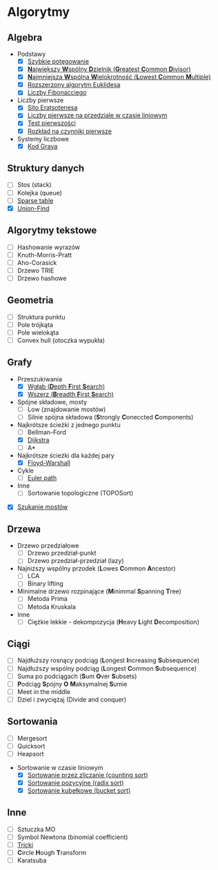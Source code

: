 # Algorytmy

## Algebra
* Podstawy
	* [x] [Szybkie potęgowanie](Algorytmy/Algebra/Podstawy/Szybkie_potegowanie)
	* [x] [**N**ajwiększy **W**spólny **D**zielnik (**G**reatest **C**ommon **D**ivisor)](Algorytmy/Algebra/Podstawy/Najwiekszy_Wspolny_Dzielnik)
	* [x] [**N**ajmniejsza **W**spólna **W**ielokrotność (**L**owest **C**ommon **M**ultiple)](Algorytmy/Algebra/Podstawy/Najmniejsza_Wspolna_Wielokrotnosc)
	* [x] [Rozszerzony algorytm Euklidesa](Algorytmy/Algebra/Podstawy/Rozszerzony_algorytm_Euklidesa)
	* [x] [Liczby Fibonacciego](Algorytmy/Algebra/Podstawy/Liczby_Fibonacciego)
* Liczby pierwsze
	* [x] [Sito Eratsotenesa](Algorytmy/Algebra/Liczby_pierwsze/Sito_Eratsotenesa)
	* [x] [Liczby pierwsze na przedziale w czasie liniowym](Algorytmy/Algebra/Liczby_pierwsze/LinioweLiczbyPierwsze)
	* [x] [Test pierwszości](Algorytmy/Algebra/Liczby_pierwsze/Test_pierwszosci)
	* [x] [Rozkład na czynniki pierwsze](Algorytmy/Algebra/Liczby_pierwsze/Rozklad_na_czynniki_pierwsze)
* Systemy liczbowe
	* [x] [Kod Graya](Algorytmy/Algebra/Systemy_liczbowe/Kod_Graya)

## Struktury danych
* [ ] Stos (stack)
* [ ] Kolejka (queue)
* [ ] [Sparse table](Algorytmy/Struktury_danych/Sparse_table)
* [X] [Union-Find](Algorytmy/Struktury_danych/Union-Find)

## Algorytmy tekstowe
* [ ] Hashowanie wyrazów
* [ ] Knuth-Morris-Pratt
* [ ] Aho-Corasick
* [ ] Drzewo TRIE
* [ ] Drzewo hashowe

## Geometria
* [ ] Struktura punktu
* [ ] Pole trójkąta
* [ ] Pole wielokąta
* [ ] Convex hull (otoczka wypukła)

## Grafy
* Przeszukiwania
	* [x] [Wgłąb (**D**epth **F**irst **S**earch)](Algorytmy/Grafy/Przeszukiwania/Depth_First_Search)
	* [x] [Wszerz (**B**readth **F**irst **S**earch)](Algorytmy/Grafy/Przeszukiwania/Breadth_First_Search)
* Spójne składowe, mosty
	* [ ] Low (znajdowanie mostów)
	* [ ] Silnie spójna składowa (**S**trongly **C**oneccted **C**omponents)
* Najkrótsze ścieżki z jednego punktu
	* [ ] Bellman-Ford
	* [x] [Dijkstra](Algorytmy/Grafy/Najkr_sciezki_z_jednego_pkt/Dijkstra)
	* [ ] A*
* Najkrótsze ścieżki dla każdej pary
	* [X] [Floyd-Warshall](Algorytmy/Grafy/Najkr_sciezki_dla_kazdej_pary/Floyd-Warshall)
* Cykle
	* [ ] [Euler path](Algorytmy/Grafy/Cykle/Euler_path)
* Inne
	* [ ] Sortowanie topologiczne (TOPOSort)
* [X] [Szukanie mostów](Algorytmy/Grafy/Szukanie_mostow)

## Drzewa
* Drzewo przedziałowe
	* [ ] Drzewo przedział-punkt
	* [ ] Drzewo przedział-przedział (lazy)
* Najniższy wspólny przodek (**L**owes **C**ommon **A**ncestor)
	* [ ] LCA
	* [ ] Binary lifting
* Minimalne drzewo rozpinające (**M**inimmal **S**panning **T**ree)
	* [ ] Metoda Prima
	* [ ] Metoda Kruskala
* Inne
	* [ ] Ciężkie lekkie - dekompozycja (**H**eavy **L**ight **D**ecomposition)

## Ciągi
* [ ] Najdłuższy rosnący podciąg (**L**ongest **I**ncreasing **S**ubsequence)
* [ ] Najdłuższy wspólny podciąg (**L**ongest **C**ommon **S**ubsequence)
* [ ] Suma po podciągach (**S**um **O**ver **S**ubsets)
* [ ] **P**odciąg **S**pójny **O** **M**aksymalnej **S**umie
* [ ] Meet in the middle
* [ ] Dziel i zwyciężaj (Divide and conquer)

## Sortowania
* [ ] Mergesort
* [ ] Quicksort
* [ ] Heapsort
* Sortowanie w czasie liniowym
  * [X] [Sortowanie przez zliczanie (counting sort)](Algorytmy/Sortowania/sortowanie_w_czasie_liniowym/Sortowanie_przez_zliczanie/)
  * [X] [Sortowanie pozycyjne (radix sort)](Algorytmy/Sortowania/sortowanie_w_czasie_liniowym/Sortowanie_pozycyjne/)
  * [X] [Sortowanie kubełkowe (bucket sort)](Algorytmy/Sortowania/sortowanie_w_czasie_liniowym/Sortowanie_kubelkowe/)

## Inne
* [ ] Sztuczka MO
* [ ] Symbol Newtona (binomial coefficient)
* [ ] [Tricki](Algorytmy/Inne/Tricki)
* [ ] **C**ircle **H**ough **T**ransform
* [ ] Karatsuba
